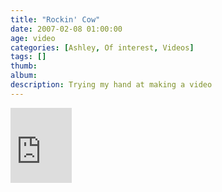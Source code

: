 ```yaml
---
title: "Rockin' Cow"
date: 2007-02-08 01:00:00
age: video
categories: [Ashley, Of interest, Videos]
tags: []
thumb: 
album: 
description: Trying my hand at making a video
---
```

<iframe src="https://onedrive.live.com/embed?cid=F443C8FEC5D6FFCE&resid=F443C8FEC5D6FFCE%21159&authkey=AN0SDwXtAgqlzD4" width="98" height="120" frameborder="0" scrolling="no" allowfullscreen></iframe>